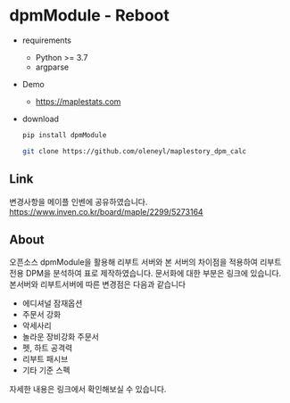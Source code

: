 dpmModule - Reboot
========================


  - requirements
    - Python >= 3.7
    - argparse

  - Demo
    
    - https://maplestats.com

  - download
    ```bash
    pip install dpmModule
    ```
    
    ```bash
    git clone https://github.com/oleneyl/maplestory_dpm_calc
    ```
    
Link 
------------
변경사항을 메이플 인벤에 공유하였습니다.
https://www.inven.co.kr/board/maple/2299/5273164

About 
------------
  오픈소스 dpmModule을 활용해 리부트 서버와 본 서버의 차이점을 적용하여 리부트 전용 DPM을 분석하여 표로 제작하였습니다. 문서화에 대한 부분은 링크에 있습니다. 
  본서버와 리부트서버에 따른 변경점은 다음과 같습니다

  - 에디셔널 잠재옵션
  - 주문서 강화
  - 악세사리
  - 놀라운 장비강화 주문서
  - 펫, 하트 공격력
  - 리부트 패시브
  - 기타 기준 스펙

  자세한 내용은 링크에서 확인해보실 수 있습니다.


